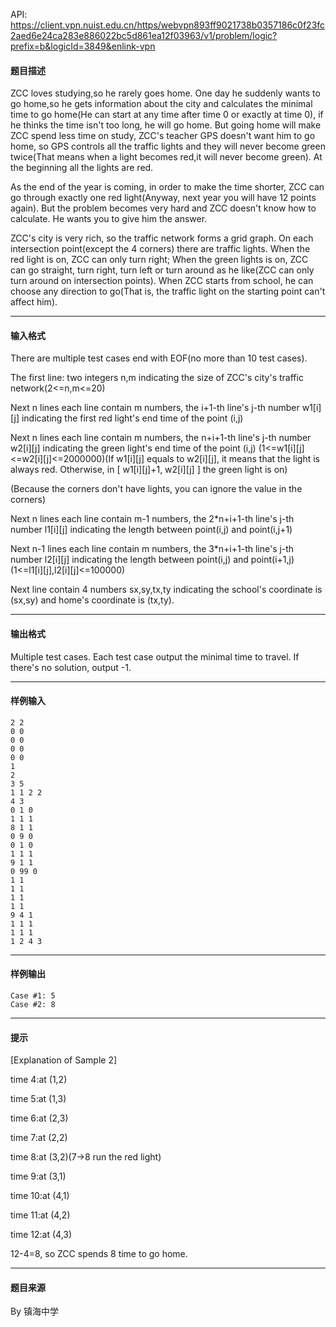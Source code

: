 API: https://client.vpn.nuist.edu.cn/https/webvpn893ff9021738b0357186c0f23fc2aed6e24ca283e886022bc5d861ea12f03963/v1/problem/logic?prefix=b&logicId=3849&enlink-vpn

#### 题目描述

ZCC loves studying,so he rarely goes home. One day he suddenly wants to go home,so he gets information about the city and calculates the minimal time to go home(He can start at any time after time 0 or exactly at time 0), if he thinks the time isn't too long, he will go home. But going home will make ZCC spend less time on study, ZCC's teacher GPS doesn't want him to go home, so GPS controls all the traffic lights and they will never become green twice(That means when a light becomes red,it will never become green). At the beginning all the lights are red.

As the end of the year is coming, in order to make the time shorter, ZCC can go through exactly one red light(Anyway, next year you will have 12 points again). But the problem becomes very hard and ZCC doesn't know how to calculate. He wants you to give him the answer.

ZCC's city is very rich, so the traffic network forms a grid graph. On each intersection point(except the 4 corners) there are traffic lights. When the red light is on, ZCC can only turn right; When the green lights is on, ZCC can go straight, turn right, turn left or turn around as he like(ZCC can only turn around on intersection points). When ZCC starts from school, he can choose any direction to go(That is, the traffic light on the starting point can't affect him).

---

#### 输入格式

There are multiple test cases end with EOF(no more than 10 test cases).

The first line: two integers n,m indicating the size of ZCC's city's traffic network(2<=n,m<=20) 

Next n lines each line contain m numbers, the i+1-th line's j-th number w1\[i\]\[j\] indicating the first red light's end time of the point (i,j)

Next n lines each line contain m numbers, the n+i+1-th line's j-th number w2\[i\]\[j\] indicating the green light's end time of the point (i,j) (1<=w1\[i\]\[j\]<=w2\[i\]\[j\]<=2000000)(If w1\[i\]\[j\] equals to w2\[i\]\[j\], it means that the light is always red. Otherwise, in \[ w1\[i\]\[j\]+1, w2\[i\]\[j\] \] the green light is on)

(Because the corners don't have lights, you can ignore the value in the corners)

Next n lines each line contain m-1 numbers, the 2\*n+i+1-th line's j-th number l1\[i\]\[j\] indicating the length between point(i,j) and point(i,j+1)

Next n-1 lines each line contain m numbers, the 3\*n+i+1-th line's j-th number l2\[i\]\[j\] indicating the length between point(i,j) and point(i+1,j) (1<=l1\[i\]\[j\],l2\[i\]\[j\]<=100000)

Next line contain 4 numbers sx,sy,tx,ty indicating the school's coordinate is (sx,sy) and home's coordinate is (tx,ty).

---

#### 输出格式

Multiple test cases. Each test case output the minimal time to travel. If there's no solution, output -1.

---

#### 样例输入
```
2 2
0 0
0 0
0 0
0 0
1
2
3 5
1 1 2 2
4 3
0 1 0
1 1 1
8 1 1
0 9 0
0 1 0
1 1 1
9 1 1
0 99 0
1 1
1 1
1 1
1 1
9 4 1
1 1 1
1 1 1
1 2 4 3
```

---

#### 样例输出
```
Case #1: 5
Case #2: 8
```

---

#### 提示

\[Explanation of Sample 2\]

time 4:at (1,2)

time 5:at (1,3)

time 6:at (2,3)

time 7:at (2,2)

time 8:at (3,2)(7->8 run the red light)

time 9:at (3,1)

time 10:at (4,1)

time 11:at (4,2)

time 12:at (4,3)

12-4=8, so ZCC spends 8 time to go home.

---

#### 题目来源

By 镇海中学